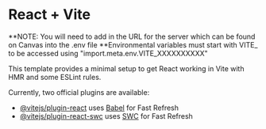 # React + Vite

**NOTE: You will need to add in the URL for the server which can be found on Canvas into the .env file
**Environmental variables must start with VITE_ to be accessed using "import.meta.env.VITE_XXXXXXXXXX"

This template provides a minimal setup to get React working in Vite with HMR and some ESLint rules.

Currently, two official plugins are available:

- [@vitejs/plugin-react](https://github.com/vitejs/vite-plugin-react/blob/main/packages/plugin-react/README.md) uses [Babel](https://babeljs.io/) for Fast Refresh
- [@vitejs/plugin-react-swc](https://github.com/vitejs/vite-plugin-react-swc) uses [SWC](https://swc.rs/) for Fast Refresh



